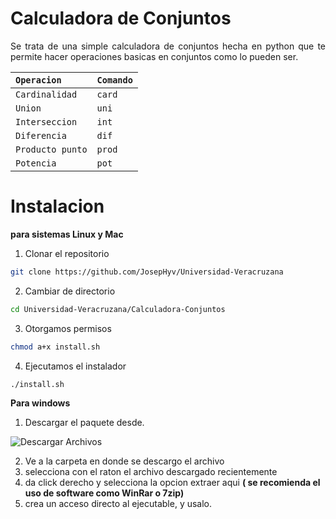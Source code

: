 Calculadora de Conjuntos 
========================
<p align = "justify">
Se trata de una simple calculadora de conjuntos hecha en python que te permite hacer operaciones basicas en conjuntos como lo pueden ser.
</p>

|      `Operacion`    |   `Comando`    |
|:--------------------|:---------------|
| `Cardinalidad`      | `card`		   |
| `Union`             | `uni`		   |
| `Interseccion`	  | `int`		   |
| `Diferencia`        | `dif`		   |
| `Producto punto`    | `prod`		   |
| `Potencia`          | `pot`		   |

# Instalacion 
<p align="justify"> 
<b>para sistemas Linux y Mac </b>
</p>

1. Clonar el repositorio 
```bash 
git clone https://github.com/JosepHyv/Universidad-Veracruzana 
```
2. Cambiar de directorio  
```bash 
cd Universidad-Veracruzana/Calculadora-Conjuntos
```
3. Otorgamos permisos 
```bash 
chmod a+x install.sh
```
4. Ejecutamos el instalador 
```bash
./install.sh
``` 

<p align="justify">
<b> Para windows </b> 
</p>

1. Descargar el paquete desde.

![Descargar Archivos][1]

2. Ve a la carpeta en donde se descargo el archivo
3. selecciona con el raton el archivo descargado recientemente
4. da click derecho y selecciona la opcion extraer aqui
<b> ( se recomienda el uso de software como WinRar o 7zip) </b>
5. crea un acceso directo al ejecutable, y usalo.


[1]: "https://drive.google.com/file/d/1uhCTN29dUHgA28vWBJJOVb1jmDduspM3/view?usp=sharing"